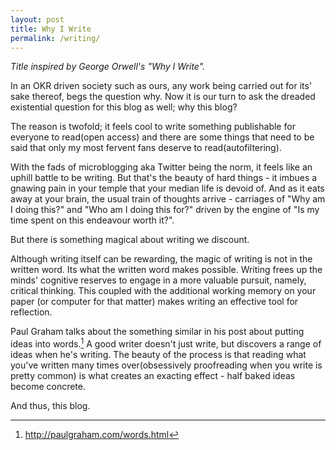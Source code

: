 ```yaml
---
layout: post
title: Why I Write
permalink: /writing/
---
```


*Title inspired by George Orwell's "Why I Write".*

In an OKR driven society such as ours, any work being carried out for its' sake thereof, begs the question why. Now it is our turn to ask the dreaded existential question for this blog as well; why this blog? 

The reason is twofold; it feels cool to write something publishable for everyone to read(open access) and there are some things that need to be said that only my most fervent fans deserve to read(autofiltering).

With the fads of microblogging aka Twitter being the norm, it feels like an uphill battle to be writing. But that's the beauty of hard things - it imbues a gnawing pain in your temple that your median life is devoid of. And as it eats away at your brain, the usual train of thoughts arrive - carriages of "Why am I doing this?" and "Who am I doing this for?" driven by the engine of "Is my time spent on this endeavour worth it?".

But there is something magical about writing we discount. 

Although writing itself can be rewarding, the magic of writing is not in the written word. Its what the written word makes possible. Writing frees up the minds' cognitive reserves to engage in a more valuable pursuit, namely, critical thinking. This coupled with the additional working memory on your paper (or computer for that matter) makes writing an effective tool for reflection.

Paul Graham talks about the something similar in his post about putting ideas into words.[^1] A good writer doesn't just write, but discovers a range of ideas when he's writing. The beauty of the process is that reading what you've written many times over(obsessively proofreading when you write is pretty common) is what creates an exacting effect - half baked ideas become concrete.

And thus, this blog.

[^1]:<http://paulgraham.com/words.html>